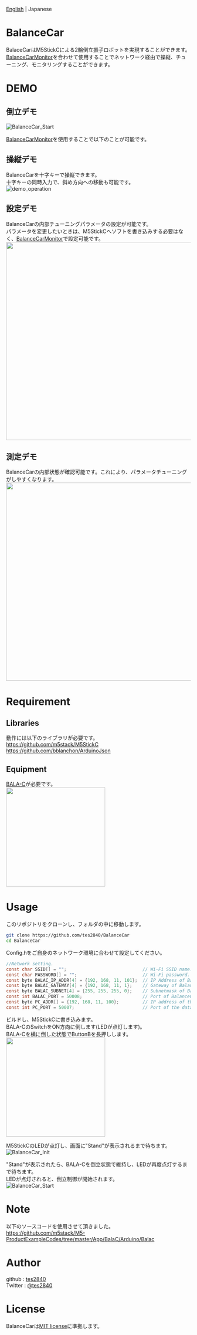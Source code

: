 [English](README.md) | Japanese  
# BalanceCar
BalaceCarはM5StickCによる2輪倒立振子ロボットを実現することができます。  
[BalanceCarMonitor](https://github.com/tes2840/BalanceCarMonitor)を合わせて使用することでネットワーク経由で操縦、チューニング、モニタリングすることができます。   

# DEMO
## 倒立デモ
![BalanceCar_Start](https://github.com/tes2840/BalanceCar/wiki/images/BalanceCar_Start.gif)　　

[BalanceCarMonitor](https://github.com/tes2840/BalanceCarMonitor)を使用することで以下のことが可能です。  
## 操縦デモ
BalanceCarを十字キーで操縦できます。  
十字キーの同時入力で、斜め方向への移動も可能です。  
![demo_operation](https://github.com/tes2840/BalanceCarMonitor/wiki/images/BalanceCarMonitor_Demo_Operation.gif)

## 設定デモ
BalanceCarの内部チューニングパラメータの設定が可能です。  
パラメータを変更したいときは、M5StickCへソフトを書き込みする必要はなく、[BalanceCarMonitor](https://github.com/tes2840/BalanceCarMonitor)で設定可能です。  
<img src="https://github.com/tes2840/BalanceCarMonitor/wiki/images/BalanceCarMonitor_Demo_Setting.png" width="540">

## 測定デモ
BalanceCarの内部状態が確認可能です。これにより、パラメータチューニングがしやすくなります。  
<img src="https://github.com/tes2840/BalanceCarMonitor/wiki/images/BalanceCarMonitor_Demo_Mesurement.gif" width="540">
 
# Requirement
## Libraries
動作には以下のライブラリが必要です。    
https://github.com/m5stack/M5StickC  
https://github.com/bblanchon/ArduinoJson  

## Equipment
[BALA-C](https://m5stack-store.myshopify.com/products/bala-c-esp32-development-mini-self-balancing-car)が必要です。  
<img src="https://cdn.shopify.com/s/files/1/0056/7689/2250/products/3_83d2543a-6ece-4edd-9f34-973f55dbfbbd_1200x1200.jpg?v=1590970987" width="270">

# Usage
このリポジトリをクローンし、フォルダの中に移動します。  
```bash
git clone https://github.com/tes2840/BalanceCar
cd BalanceCar
```
Config.hをご自身のネットワーク環境に合わせて設定してください。  

```cpp:Config.h
//Network setting.
const char SSID[] = "";                             // Wi-Fi SSID name.
const char PASSWORD[] = "";                         // Wi-Fi password.
const byte BALAC_IP_ADDR[4] = {192, 168, 11, 101};  // IP Address of BalanceCar.
const byte BALAC_GATEWAY[4] = {192, 168, 11, 1};    // Gateway of BalanceCar.
const byte BALAC_SUBNET[4] = {255, 255, 255, 0};    // Subnetmask of BalanceCar.
const int BALAC_PORT = 50008;                       // Port of BalanceCar.
const byte PC_ADDR[] = {192, 168, 11, 100};         // IP address of the data destination PC.
const int PC_PORT = 50007;                          // Port of the data destination PC.
```

ビルドし、M5StickCに書き込みます。  
BALA-CのSwitchをON方向に倒します(LEDが点灯します)。  
BALA-Cを横に倒した状態でButtonBを長押しします。   
<img src="https://github.com/tes2840/BalanceCar/wiki/images/BalanceCar_functionButton.png" width="270">  

M5StickCのLEDが点灯し、画面に"Stand"が表示されるまで待ちます。  
![BalanceCar_Init](https://github.com/tes2840/BalanceCar/wiki/images/BalanceCar_Init.gif)  

"Stand"が表示されたら、BALA-Cを倒立状態で維持し、LEDが再度点灯するまで待ちます。  
LEDが点灯されると、倒立制御が開始されます。  
![BalanceCar_Start](https://github.com/tes2840/BalanceCar/wiki/images/BalanceCar_Start.gif)

# Note
以下のソースコードを使用させて頂きました。  
https://github.com/m5stack/M5-ProductExampleCodes/tree/master/App/BalaC/Arduino/Balac

 
# Author
github : [tes2840](https://github.com/tes2840/)  
Twitter : [@tes2840](https://twitter.com/tes2840)
 
# License
BalanceCarは[MIT license](https://en.wikipedia.org/wiki/MIT_License)に準拠します。  